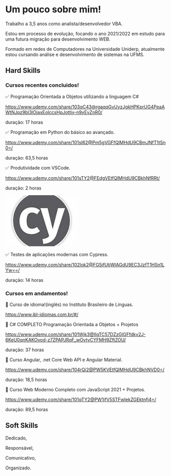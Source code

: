 <!--![Screenshot](site-em-construcao.png)-->


# Um pouco sobre mim!

Trabalho a 3,5 anos como analista/desenvolvedor VBA.

Estou em processo de evolução, focando o ano 2021/2022 em estudo para uma futura migração para desenvolvimento WEB.

Formado em redes de Computadores na Universidade Uniderp, atualmente estou cursando análise e desenvolvimento de sistemas na UFMS.

## Hard Skills

### Cursos recentes concluidos!

:white_check_mark: Programação Orientada a Objetos utilizando a linguagem C#

https://www.udemy.com/share/103qC43@rgaqqGvUyzJgkHPKprUG4PeaAWtNJpz9bl3lOjaxEoIccsHpJottiy-n9yEvZnR0/

duração: 17 horas

:white_check_mark: Programação em Python do básico ao avançado. 

https://www.udemy.com/share/101sI62@Pm5gVGFfQlMHdU9CBmJNfT1tSn0=/

duração: 63,5 horas

:white_check_mark: Produtividade com VSCode. 

https://www.udemy.com/share/101sTY2@FEdgVEtfQlMHdU9CBkhNfRRt/

duração: 2 horas

![Screenshot](Cypress.gif) 

:white_check_mark: Testes de aplicações modernas com Cypress.

https://www.udemy.com/share/102lok2@FG5jfUtjWlAGdU9EC3JzfT1HSn1LYw==/ 

duração: 14 horas

### Cursos em andamentos!

:white_square_button: Curso de idioma!(inglês) no Instituto Brasileiro de Línguas.

https://www.ibl-idiomas.com.br/#/

:white_square_button: C# COMPLETO Programação Orientada a Objetos + Projetos

https://www.udemy.com/share/101Wjk3@IlqTC57DZzGlGFfdkv2J-6KeU0qnKAKOvod-z7ZPAPJRqF_wOvtyCYFMH9ZftZOU/

duração: 37 horas

:white_square_button: Curso Angular, .net Core Web API e Angular Material. 

https://www.udemy.com/share/104rQi2@PW5KVEtfQlMHdU9CBkhNVD0=/

duração: 18,5 horas

:white_square_button: Curso Web Moderno Completo com JavaScript 2021 + Projetos. 

https://www.udemy.com/share/101qTY2@PW1jfV5STFwIekZGEktnfj4=/

duração: 89,5 horas

## Soft Skills

Dedicado,

Responsável, 

Comunicativo,

Organizado.


<!--

**jefersonlima/jefersonlima** is a ✨ _special_ ✨ repository because its `README.md` (this file) appears on your GitHub profile.

Here are some ideas to get you started:

- 🔭 I’m currently working on ...
- 🌱 I’m currently learning ...
- 👯 I’m looking to collaborate on ...
- 🤔 I’m looking for help with ...
- 💬 Ask me about ...
- 📫 How to reach me: ...
- 😄 Pronouns: ...
- ⚡ Fun fact: ...
-->
